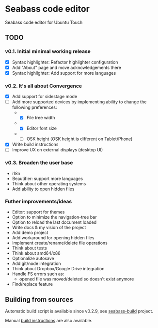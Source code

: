 # Seabass code editor
Seabass code editor for Ubuntu Touch

## TODO
### v0.1. Initial minimal working release
- [x] Syntax highlighter: Refactor highlighter configuration
- [x] Add "About" page and move acknowledgements there
- [x] Syntax highlighter: Add support for more languages

### v0.2. It's all about Convergence
- [x] Add support for sidestage mode
- [ ] Add more supported devices by implementing ability to change the following preferences:  
   * - [x] File tree width
   * - [x] Editor font size
   * - [ ] OSK height (OSK height is different on Tablet/Phone) 
- [x] Write build instructions
- [ ] Improve UX on external displays (desktop UI)

### v0.3. Broaden the user base
* i18n
* Beautifier: support more languages
* Think about other operating systems
* Add ability to open hidden files

### Futher improvements/ideas
* Editor: support for themes
* Option to minimize the navigation-tree bar
* Option to reload the last document loaded
* Write docs & my vision of the project
* Add demo project
* Add workaround for opening hidden files
* Implement create/rename/delete file operations
* Think about tests
* Think about amd64/x86
* Optionalize autosave
* Add git/node integration
* Think about Dropbox/Google Drive integration
* Handle FS errors such as:  
   * opened file was moved/deleted so doesn't exist anymore
* Find/replace feature

## Building from sources

Automatic build script is available since v0.2.9, see [seabass-build](https://github.com/milikhin/seabass-build) project.

Manual [build instructions](building.md) are also available.
